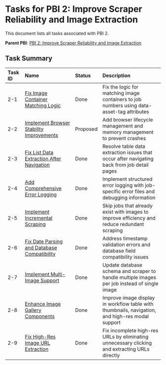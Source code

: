 # Tasks for PBI 2: Improve Scraper Reliability and Image Extraction

This document lists all tasks associated with PBI 2.

**Parent PBI**: [PBI 2: Improve Scraper Reliability and Image Extraction](./prd.md)

## Task Summary

| Task ID | Name                                                    | Status   | Description                                                                                     |
| :------ | :------------------------------------------------------ | :------- | :---------------------------------------------------------------------------------------------- |
| 2-1     | [Fix Image Container Matching Logic](./2-1.md)          | Done     | Fix the logic for matching image containers to job numbers using data-asset-tag attributes      |
| 2-2     | [Implement Browser Stability Improvements](./2-2.md)    | Proposed | Add browser lifecycle management and memory management to prevent crashes                       |
| 2-3     | [Fix List Data Extraction After Navigation](./2-3.md)   | Done     | Resolve table data extraction issues that occur after navigating back from job detail pages     |
| 2-4     | [Add Comprehensive Error Logging](./2-4.md)             | Done     | Implement structured error logging with job-specific error files and debugging information      |
| 2-5     | [Implement Incremental Scraping](./2-5.md)              | Done     | Skip jobs that already exist with images to improve efficiency and reduce redundant scraping    |
| 2-6     | [Fix Date Parsing and Database Compatibility](./2-6.md) | Done     | Address timestamp validation errors and database field compatibility issues                     |
| 2-7     | [Implement Multi-Image Support](./2-7.md)               | Done     | Update database schema and scraper to handle multiple images per job instead of single image    |
| 2-8     | [Enhance Image Gallery Components](./2-8.md)            | Done     | Improve image display in workflow table with thumbnails, navigation, and high-res modal support |
| 2-9     | [Fix High-Res Image URL Extraction](./2-9.md)           | Done     | Fix incomplete high-res URLs by eliminating unnecessary clicking and extracting URLs directly   |

